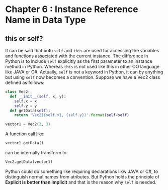 # Chapter 6 : Instance Reference Name in Data Type

## this or self?
It can be said that both `self` and `this` are used for accessing the variables and functions associated with the current instance. The difference in Python is to include `self` explicitly as the first parameter to an instance method in Python. Whereas `this` is not used like this in other OO language like JAVA or C#.  Actually, `self` is not a keyword in Python, it can by anything but using `self` now becomes a convention.
Suppose we have a Vec2 class defined as follows:
```python
class Vec2:
  def __init__(self, x, y): 
    self.x = x 
    self.y = y
  def getData(self):
  	return 'Vec2({self.x}, {self.y})'.format(self=self)

vector1 = Vec2(2, 3)
```
A function call like:
```python
vector1.getData()
```
can be internally transform to
```python
Vec2.getData(vector1)
```
Python could do something like requiring declarations likw JAVA or C#, to distinguish normal names from atributes. But Python holds the principle of **Explicit is better than implicit** and that is the reason why `self` is needed.